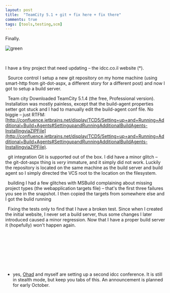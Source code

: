 ```yaml
---
layout: post
title:  "TeamCity 5.1 + git + fix here + fix there"
comments: true
tags: [tools,testing,scm]
---
```



Finally.

![green](http://kenegozi.com/blog/uploaded/WindowsLiveWriter/TeamCity5.1Git_EC2C/d1d672b3-4786-4d4c-a491-5160e2a6cf41.png)

&#160;

I have a tiny project that need updating – the idcc.co.il website (*).

&#160;
Source control
I setup a new git repository on my home machine (using smart-http from git-dot-aspx, a different story for a different post) and now I got to setup a build server.

&#160;
Team city
Downloaded TeamCity 5.1.4 (the free, Professional version). Installation was mostly painless, except that the build-agent properties setter got stuck and I had to manually edit the build-agent conf file. No biggie – just RTFM: [http://confluence.jetbrains.net/display/TCD5/Setting+up+and+Running+Additional+Build+Agents#SettingupandRunningAdditionalBuildAgents-InstallingviaZIPFile](http://confluence.jetbrains.net/display/TCD5/Setting+up+and+Running+Additional+Build+Agents#SettingupandRunningAdditionalBuildAgents-InstallingviaZIPFile).

&#160;
git integration
Git is supported out of the box. I did have a minor glitch – the git-dot-aspx thing is *very* immature, and it simply did not work. Luckily the repository is located on the same machine as the build server and build agent so I simply directed the VCS root to the location on the filesystem.

&#160;
building
I had a few glitches with MSBuild complaining about missing project types (the webapplication targets file) – that's the first three failures you see in the snapshot. I then copied the targets from somewhere else and I got the bulid running

&#160;
Fixing the tests
only to find that I have a broken test. Since when I created the initial website, I never set a build server, thus some changes I later introduced caused a minor regression. Now that I have a proper build server it (hopefully) won't happen again.

&#160;

&#160;

&#160;

&#160;

* yes, [Ohad](http://blogs.microsoft.co.il/blogs/ohad/) and myself are setting up a second idcc conference. It is still in stealth mode, but keep you tabs of this. An announcement is planned for early October.

